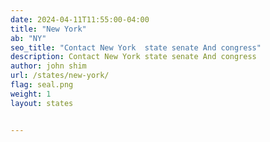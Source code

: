 ```yaml
---
date: 2024-04-11T11:55:00-04:00
title: "New York"
ab: "NY"
seo_title: "Contact New York  state senate And congress"
description: Contact New York state senate And congress
author: john shim
url: /states/new-york/
flag: seal.png
weight: 1
layout: states


---
```

